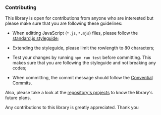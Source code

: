 
### Contributing
This library is open for contributions from anyone who are interested but please
make sure that you are following these guidelines:

 * When editting JavaScript (`*.js`, `*.mjs`) files, please follow the
   [standard.js styleguide](https://standardjs.com/rules.html);

 * Extending the styleguide, please limit the rowlength to 80 characters;

 * Test your changes by running `npm run test` before committing. This makes
   sure that you are following the styleguide and not breaking any codes;

 * When committing, the commit message should follow the
   [Convential Commits](https://www.conventionalcommits.org/en/v1.0.0/).

Also, please take a look at the
[repository's projects](https://github.com/eidoriantan/mp3tag.js/projects) to
know the library's future plans.

Any contributions to this library is greatly appreciated. Thank you
